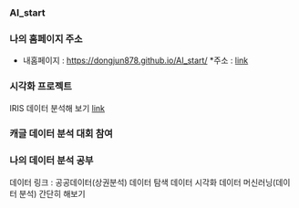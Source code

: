 ### AI_start
### 나의 홈페이지 주소 
  * 내홈페이지 : https://dongjun878.github.io/AI_start/
  *주소 : [link](https://github.com/dongjun878/AI_start)
  

### 시각화 프로젝트
  IRIS 데이터 분석해 보기 [link](https://dongjun878.github.io/AI_start//TitanicHist.html)
 
### 캐글 데이터 분석 대회 참여 

### 나의 데이터 분석 공부
  데이터 링크 : 공공데이터(상권분석)
  데이터 탐색
  데이터 시각화
  데이터 머신러닝(데이터 분석) 간단히 해보기
